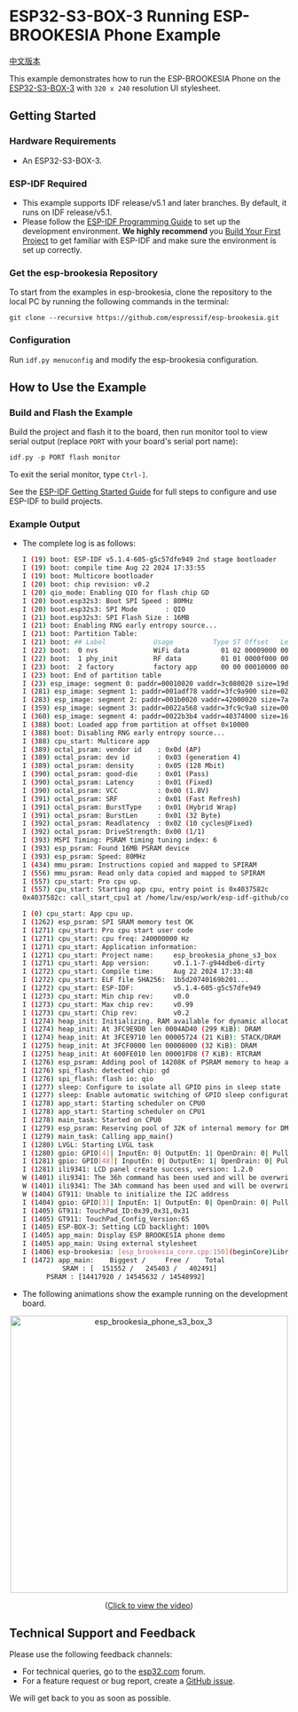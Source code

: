 # ESP32-S3-BOX-3 Running ESP-BROOKESIA Phone Example

[中文版本](./README_CN.md)

This example demonstrates how to run the ESP-BROOKESIA Phone on the [ESP32-S3-BOX-3](https://github.com/espressif/esp-box/tree/master) with `320 x 240` resolution UI stylesheet.

## Getting Started

### Hardware Requirements

* An ESP32-S3-BOX-3.

### ESP-IDF Required

- This example supports IDF release/v5.1 and later branches. By default, it runs on IDF release/v5.1.
- Please follow the [ESP-IDF Programming Guide](https://docs.espressif.com/projects/esp-idf/en/latest/esp32/get-started/index.html) to set up the development environment. **We highly recommend** you [Build Your First Project](https://docs.espressif.com/projects/esp-idf/en/latest/esp32/get-started/index.html#build-your-first-project) to get familiar with ESP-IDF and make sure the environment is set up correctly.

### Get the esp-brookesia Repository

To start from the examples in esp-brookesia, clone the repository to the local PC by running the following commands in the terminal:

```
git clone --recursive https://github.com/espressif/esp-brookesia.git
```

### Configuration

Run `idf.py menuconfig` and modify the esp-brookesia configuration.

## How to Use the Example

### Build and Flash the Example

Build the project and flash it to the board, then run monitor tool to view serial output (replace `PORT` with your board's serial port name):

```c
idf.py -p PORT flash monitor
```

To exit the serial monitor, type `Ctrl-]`.

See the [ESP-IDF Getting Started Guide](https://docs.espressif.com/projects/esp-idf/en/latest/get-started/index.html) for full steps to configure and use ESP-IDF to build projects.

### Example Output

- The complete log is as follows:

    ```bash
    I (19) boot: ESP-IDF v5.1.4-605-g5c57dfe949 2nd stage bootloader
    I (19) boot: compile time Aug 22 2024 17:33:55
    I (19) boot: Multicore bootloader
    I (20) boot: chip revision: v0.2
    I (20) qio_mode: Enabling QIO for flash chip GD
    I (20) boot.esp32s3: Boot SPI Speed : 80MHz
    I (20) boot.esp32s3: SPI Mode       : QIO
    I (21) boot.esp32s3: SPI Flash Size : 16MB
    I (21) boot: Enabling RNG early entropy source...
    I (21) boot: Partition Table:
    I (21) boot: ## Label            Usage          Type ST Offset   Length
    I (22) boot:  0 nvs              WiFi data        01 02 00009000 00006000
    I (22) boot:  1 phy_init         RF data          01 01 0000f000 00001000
    I (23) boot:  2 factory          factory app      00 00 00010000 00400000
    I (23) boot: End of partition table
    I (23) esp_image: segment 0: paddr=00010020 vaddr=3c080020 size=19df50h (1695568) map
    I (281) esp_image: segment 1: paddr=001adf78 vaddr=3fc9a900 size=020a0h (  8352) load
    I (283) esp_image: segment 2: paddr=001b0020 vaddr=42000020 size=7a540h (501056) map
    I (359) esp_image: segment 3: paddr=0022a568 vaddr=3fc9c9a0 size=00e44h (  3652) load
    I (360) esp_image: segment 4: paddr=0022b3b4 vaddr=40374000 size=168d4h ( 92372) load
    I (388) boot: Loaded app from partition at offset 0x10000
    I (388) boot: Disabling RNG early entropy source...
    I (388) cpu_start: Multicore app
    I (389) octal_psram: vendor id    : 0x0d (AP)
    I (389) octal_psram: dev id       : 0x03 (generation 4)
    I (389) octal_psram: density      : 0x05 (128 Mbit)
    I (390) octal_psram: good-die     : 0x01 (Pass)
    I (390) octal_psram: Latency      : 0x01 (Fixed)
    I (390) octal_psram: VCC          : 0x00 (1.8V)
    I (391) octal_psram: SRF          : 0x01 (Fast Refresh)
    I (391) octal_psram: BurstType    : 0x01 (Hybrid Wrap)
    I (391) octal_psram: BurstLen     : 0x01 (32 Byte)
    I (392) octal_psram: Readlatency  : 0x02 (10 cycles@Fixed)
    I (392) octal_psram: DriveStrength: 0x00 (1/1)
    I (393) MSPI Timing: PSRAM timing tuning index: 6
    I (393) esp_psram: Found 16MB PSRAM device
    I (393) esp_psram: Speed: 80MHz
    I (434) mmu_psram: Instructions copied and mapped to SPIRAM
    I (556) mmu_psram: Read only data copied and mapped to SPIRAM
    I (557) cpu_start: Pro cpu up.
    I (557) cpu_start: Starting app cpu, entry point is 0x4037582c
    0x4037582c: call_start_cpu1 at /home/lzw/esp/work/esp-idf-github/components/esp_system/port/cpu_start.c:159

    I (0) cpu_start: App cpu up.
    I (1262) esp_psram: SPI SRAM memory test OK
    I (1271) cpu_start: Pro cpu start user code
    I (1271) cpu_start: cpu freq: 240000000 Hz
    I (1271) cpu_start: Application information:
    I (1271) cpu_start: Project name:     esp_brookesia_phone_s3_box
    I (1271) cpu_start: App version:      v0.1.1-7-g944dbe6-dirty
    I (1272) cpu_start: Compile time:     Aug 22 2024 17:33:48
    I (1272) cpu_start: ELF file SHA256:  1b5d20740169b201...
    I (1272) cpu_start: ESP-IDF:          v5.1.4-605-g5c57dfe949
    I (1273) cpu_start: Min chip rev:     v0.0
    I (1273) cpu_start: Max chip rev:     v0.99
    I (1273) cpu_start: Chip rev:         v0.2
    I (1274) heap_init: Initializing. RAM available for dynamic allocation:
    I (1274) heap_init: At 3FC9E9D0 len 0004AD40 (299 KiB): DRAM
    I (1274) heap_init: At 3FCE9710 len 00005724 (21 KiB): STACK/DRAM
    I (1275) heap_init: At 3FCF0000 len 00008000 (32 KiB): DRAM
    I (1275) heap_init: At 600FE010 len 00001FD8 (7 KiB): RTCRAM
    I (1276) esp_psram: Adding pool of 14208K of PSRAM memory to heap allocator
    I (1276) spi_flash: detected chip: gd
    I (1276) spi_flash: flash io: qio
    I (1277) sleep: Configure to isolate all GPIO pins in sleep state
    I (1277) sleep: Enable automatic switching of GPIO sleep configuration
    I (1278) app_start: Starting scheduler on CPU0
    I (1278) app_start: Starting scheduler on CPU1
    I (1278) main_task: Started on CPU0
    I (1279) esp_psram: Reserving pool of 32K of internal memory for DMA/internal allocations
    I (1279) main_task: Calling app_main()
    I (1280) LVGL: Starting LVGL task
    I (1280) gpio: GPIO[4]| InputEn: 0| OutputEn: 1| OpenDrain: 0| Pullup: 0| Pulldown: 0| Intr:0
    I (1281) gpio: GPIO[48]| InputEn: 0| OutputEn: 1| OpenDrain: 0| Pullup: 0| Pulldown: 0| Intr:0
    I (1281) ili9341: LCD panel create success, version: 1.2.0
    W (1401) ili9341: The 36h command has been used and will be overwritten by external initialization sequence
    W (1401) ili9341: The 3Ah command has been used and will be overwritten by external initialization sequence
    W (1404) GT911: Unable to initialize the I2C address
    I (1404) gpio: GPIO[3]| InputEn: 1| OutputEn: 0| OpenDrain: 0| Pullup: 0| Pulldown: 0| Intr:2
    I (1405) GT911: TouchPad_ID:0x39,0x31,0x31
    I (1405) GT911: TouchPad_Config_Version:65
    I (1405) ESP-BOX-3: Setting LCD backlight: 100%
    I (1405) app_main: Display ESP BROOKESIA phone demo
    I (1405) app_main: Using external stylesheet
    I (1406) esp-brookesia: [esp_brookesia_core.cpp:150](beginCore)Library version: 0.1.0
    I (1472) app_main:    Biggest /     Free /    Total
              SRAM : [  151552 /   245403 /   402491]
          PSRAM : [14417920 / 14545632 / 14548992]
    ```

- The following animations show the example running on the development board.

<p align="center">
<img src="https://dl.espressif.com/AE/esp-dev-kits/esp_brookesia_phone_s3_box_3.gif" alt ="esp_brookesia_phone_s3_box_3" width="500">
</p>

<p align="center">
(<a href="https://dl.espressif.com/AE/esp-dev-kits/esp_brookesia_phone_s3_box_3.mp4">Click to view the video</a>)
</p>

## Technical Support and Feedback

Please use the following feedback channels:

- For technical queries, go to the [esp32.com](https://esp32.com/viewforum.php?f=22) forum.
- For a feature request or bug report, create a [GitHub issue](https://github.com/espressif/esp-brookesia/issues).

We will get back to you as soon as possible.

